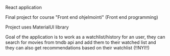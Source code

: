 React application

Final project for course "Front end ohjelmointi" (Front end programming)

Project uses MaterialUI library

Goal of the application is to work as a watchlist/history for an user, they can search for movies from tmdb api and add them to their watched list and
they can also get recommendations based on their watchlist (!!NYI!!)
